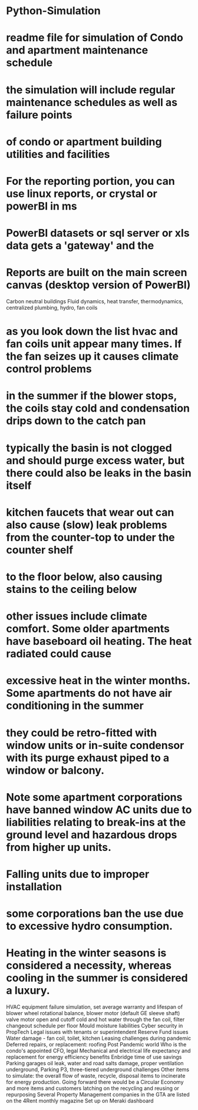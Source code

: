 # Python-Simulation
# readme file for simulation of Condo and apartment maintenance schedule
# the simulation will include regular maintenance schedules as well as failure points
# of condo or apartment building utilities and facilities
# For the reporting portion, you can use linux reports, or crystal or powerBI in ms
# PowerBI datasets or sql server or xls data gets a 'gateway' and the 
# Reports are built on the main screen canvas (desktop version of PowerBI) 
Carbon neutral buildings
Fluid dynamics, heat transfer, thermodynamics, centralized plumbing, hydro, fan coils
# as you look down the list hvac and fan coils unit appear many times.  If the fan seizes up it causes climate control problems
# in the summer if the blower stops, the coils stay cold and condensation drips down to the catch pan
# typically the basin is not clogged and should purge excess water, but there could also be leaks in the basin itself
# kitchen faucets that wear out can also cause (slow) leak problems from the counter-top to under the counter shelf
# to the floor below, also causing stains to the ceiling below
# other issues include climate comfort.  Some older apartments have baseboard oil heating.  The heat radiated could cause 
# excessive heat in the winter months.  Some apartments do not have air conditioning in the summer
# they could be retro-fitted with window units or in-suite condensor with its purge exhaust piped to a window or balcony.
# Note some apartment corporations have banned window AC units due to liabilities relating to break-ins at the ground level and hazardous drops from higher up units.
# Falling units due to improper installation
# some corporations ban the use due to excessive hydro consumption.  
# Heating in the winter seasons is considered a necessity, whereas cooling in the summer is considered a luxury.
HVAC equipment failure simulation, set average warranty and lifespan of blower wheel rotational balance, blower motor (default GE sleeve shaft)
valve motor open and cutoff cold and hot water through the fan coil, filter changeout schedule per floor
Mould moisture liabilities
Cyber security in PropTech
Legal issues with tenants or superintendent
Reserve Fund issues
Water damage - fan coil, toilet, kitchen
Leasing challenges during pandemic
Deferred repairs, or replacement: roofing
Post Pandemic world
Who is the condo's appointed CFO, legal
Mechanical and electrical life expectancy and replacement for energy efficiency benefits
Enbridge time of use savings
Parking garages oil leak, water and road salts damage, proper ventilation underground, Parking P3, three-tiered underground challenges
Other items to simulate: the overall flow of waste, recycle, disposal items to incinerate for energy production.
Going forward there would be a Circular Economy and more items and customers latching on the recycling and reusing or repurposing
Several Property Management companies in the GTA are listed on the 4Rent monthly magazine
Set up on Meraki dashboard
